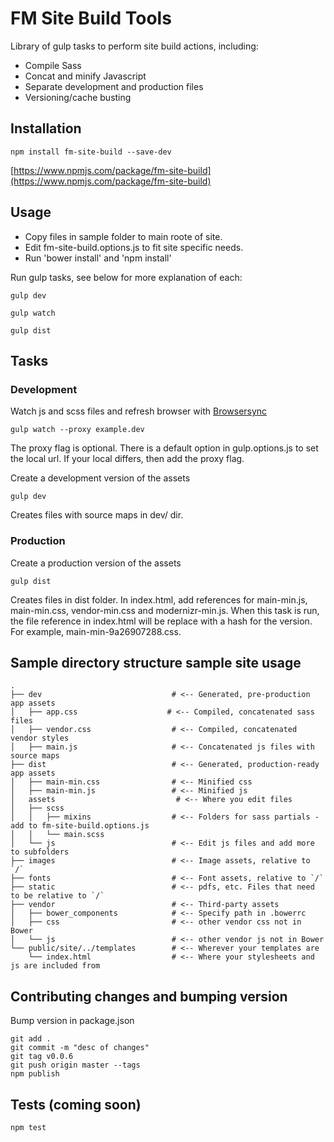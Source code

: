 # FM Site Build Tools

Library of gulp tasks to perform site build actions, including: 

* Compile Sass
* Concat and minify Javascript
* Separate development and production files
* Versioning/cache busting

## Installation

  `npm install fm-site-build --save-dev`

[https://www.npmjs.com/package/fm-site-build](https://www.npmjs.com/package/fm-site-build)

## Usage

* Copy files in sample folder to main roote of site.
* Edit fm-site-build.options.js to fit site specific needs.
* Run 'bower install' and 'npm install'

Run gulp tasks, see below for more explanation of each:

```
gulp dev

gulp watch

gulp dist
```

## Tasks

### Development
Watch js and scss files and refresh browser with [Browsersync](https://www.browsersync.io/)

```
gulp watch --proxy example.dev
```

The proxy flag is optional. There is a default option in gulp.options.js to set the local url. If your local differs, then add the proxy flag. 

Create a development version of the assets

```
gulp dev
```

Creates files with source maps in dev/ dir.

### Production
Create a production version of the assets

```
gulp dist
```

Creates files in dist folder. In index.html, add references for main-min.js, main-min.css, vendor-min.css and modernizr-min.js. When this task is run, the file reference in index.html will be replace with a hash for the version. For example, main-min-9a26907288.css.

## Sample directory structure sample site usage

```
.
├── dev                             # <-- Generated, pre-production app assets
│   ├── app.css                    # <-- Compiled, concatenated sass files
│   ├── vendor.css                  # <-- Compiled, concatenated vendor styles
│   ├── main.js                     # <-- Concatenated js files with source maps
├── dist                            # <-- Generated, production-ready app assets
│   ├── main-min.css                # <-- Minified css
│   ├── main-min.js                 # <-- Minified js
│   assets                           # <-- Where you edit files
│   ├── scss
│   │   ├── mixins                  # <-- Folders for sass partials - add to fm-site-build.options.js
│   │   └── main.scss
│   └── js                          # <-- Edit js files and add more to subfolders
├── images                          # <-- Image assets, relative to `/`
├── fonts                           # <-- Font assets, relative to `/`
├── static                          # <-- pdfs, etc. Files that need to be relative to `/`
├── vendor                          # <-- Third-party assets
│   ├── bower_components            # <-- Specify path in .bowerrc
│   ├── css                         # <-- other vendor css not in Bower
│   └── js                          # <-- other vendor js not in Bower
└── public/site/../templates        # <-- Wherever your templates are
    └── index.html                  # <-- Where your stylesheets and js are included from
```

## Contributing changes and bumping version

Bump version in package.json

```
git add .
git commit -m "desc of changes"
git tag v0.0.6
git push origin master --tags
npm publish
```

## Tests (coming soon)

```
npm test
```